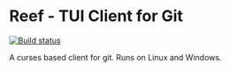 # Reef - TUI Client for Git

[![Build status](https://ci.appveyor.com/api/projects/status/082fxk5urt5s3ubu/branch/master?svg=true)](https://ci.appveyor.com/project/mannyamorim/reef/branch/master)

A curses based client for git. Runs on Linux and Windows.
